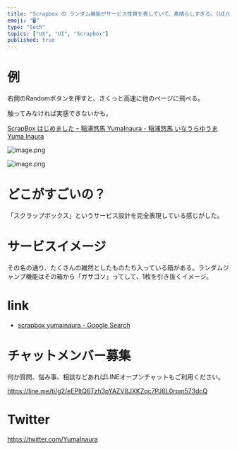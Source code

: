```yaml
---
title: "Scrapbox の ランダム機能がサービス性質を表していて、素晴らしすぎる。(UI/UX/サービス設計)"
emoji: "🖥"
type: "tech"
topics: ["UX", "UI", "Scrapbox"]
published: true
---
```


# 例

右側のRandomボタンを押すと、さくっと高速に他のページに飛べる。

触ってみなければ実感できないかも。

[ScrapBox はじめました – 稲浦悠馬 YumaInaura - 稲浦悠馬 いなうらゆうま Yuma Inaura](https://scrapbox.io/yumainaura/ScrapBox_%E3%81%AF%E3%81%98%E3%82%81%E3%81%BE%E3%81%97%E3%81%9F_%E2%80%93_%E7%A8%B2%E6%B5%A6%E6%82%A0%E9%A6%AC_YumaInaura)

![image.png](https://qiita-image-store.s3.amazonaws.com/0/89618/9cb21da0-41db-a320-490d-94fd9f95931a.png)

![image.png](https://qiita-image-store.s3.amazonaws.com/0/89618/4782605f-39e4-9abc-fa34-08752d94b53b.png)

# どこがすごいの？

「スクラップボックス」というサービス設計を完全表現している感じがした。

# サービスイメージ

その名の通り、たくさんの雑然としたものたち入っている箱がある。ランダムジャンプ機能はその箱から「ガサゴソ」ってして、1枚を引き抜くイメージ。


# link

- [scrapbox yumainaura - Google Search](https://www.google.co.jp/search?q=scrapbox+yumainaura&oq=scrapbox+yumainaura&aqs=chrome..69i57j69i60l3j69i64.2727j0j7&sourceid=chrome&ie=UTF-8)









<!-- Update From Qiita API -->

# チャットメンバー募集


何か質問、悩み事、相談などあればLINEオープンチャットもご利用ください。

https://line.me/ti/g2/eEPltQ6Tzh3pYAZV8JXKZqc7PJ6L0rpm573dcQ





# Twitter


https://twitter.com/YumaInaura


<!-- Update From Qiita API -->



